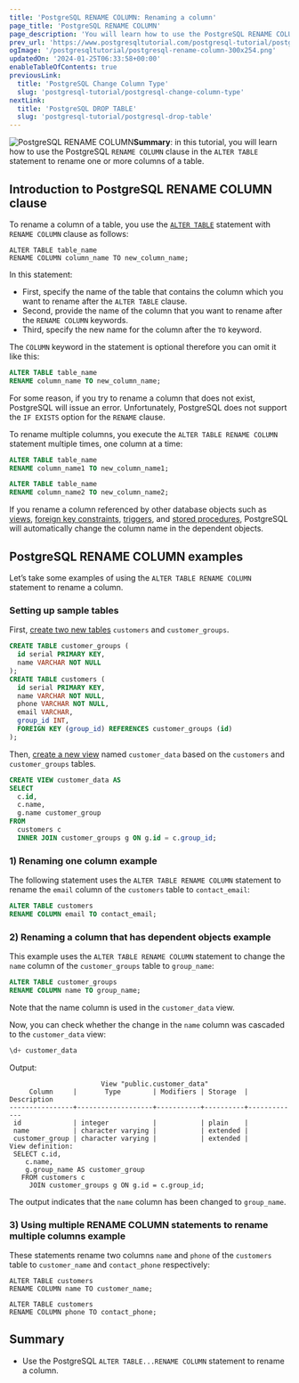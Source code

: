 ```yaml
---
title: 'PostgreSQL RENAME COLUMN: Renaming a column'
page_title: 'PostgreSQL RENAME COLUMN'
page_description: 'You will learn how to use the PostgreSQL RENAME COLUMN clause in the ALTER TABLE statement to rename a column of a table.'
prev_url: 'https://www.postgresqltutorial.com/postgresql-tutorial/postgresql-rename-column/'
ogImage: '/postgresqltutorial/postgresql-rename-column-300x254.png'
updatedOn: '2024-01-25T06:33:58+00:00'
enableTableOfContents: true
previousLink:
  title: 'PostgreSQL Change Column Type'
  slug: 'postgresql-tutorial/postgresql-change-column-type'
nextLink:
  title: 'PostgreSQL DROP TABLE'
  slug: 'postgresql-tutorial/postgresql-drop-table'
---
```


![PostgreSQL RENAME COLUMN](/postgresqltutorial/postgresql-rename-column-300x254.png?alignright)**Summary**: in this tutorial, you will learn how to use the PostgreSQL `RENAME COLUMN` clause in the `ALTER TABLE` statement to rename one or more columns of a table.

## Introduction to PostgreSQL RENAME COLUMN clause

To rename a column of a table, you use the [`ALTER TABLE`](postgresql-alter-table) statement with `RENAME COLUMN` clause as follows:

```shellsql
ALTER TABLE table_name
RENAME COLUMN column_name TO new_column_name;
```

In this statement:

- First, specify the name of the table that contains the column which you want to rename after the `ALTER TABLE` clause.
- Second, provide the name of the column that you want to rename after the `RENAME COLUMN` keywords.
- Third, specify the new name for the column after the `TO` keyword.

The `COLUMN` keyword in the statement is optional therefore you can omit it like this:

```sql
ALTER TABLE table_name
RENAME column_name TO new_column_name;
```

For some reason, if you try to rename a column that does not exist, PostgreSQL will issue an error. Unfortunately, PostgreSQL does not support the `IF EXISTS` option for the `RENAME` clause.

To rename multiple columns, you execute the `ALTER TABLE RENAME COLUMN` statement multiple times, one column at a time:

```sql
ALTER TABLE table_name
RENAME column_name1 TO new_column_name1;

ALTER TABLE table_name
RENAME column_name2 TO new_column_name2;
```

If you rename a column referenced by other database objects such as [views](../postgresql-views), [foreign key constraints](postgresql-foreign-key), [triggers](../postgresql-triggers), and [stored procedures](https://neon.tech/postgresql/postgresql-stored-procedures/), PostgreSQL will automatically change the column name in the dependent objects.

## PostgreSQL RENAME COLUMN examples

Let’s take some examples of using the `ALTER TABLE RENAME COLUMN` statement to rename a column.

### Setting up sample tables

First, [create two new tables](postgresql-create-table) `customers` and `customer_groups`.

```sql
CREATE TABLE customer_groups (
  id serial PRIMARY KEY,
  name VARCHAR NOT NULL
);
CREATE TABLE customers (
  id serial PRIMARY KEY,
  name VARCHAR NOT NULL,
  phone VARCHAR NOT NULL,
  email VARCHAR,
  group_id INT,
  FOREIGN KEY (group_id) REFERENCES customer_groups (id)
);
```

Then, [create a new view](../postgresql-views/managing-postgresql-views) named `customer_data` based on the `customers` and `customer_groups` tables.

```sql
CREATE VIEW customer_data AS
SELECT
  c.id,
  c.name,
  g.name customer_group
FROM
  customers c
  INNER JOIN customer_groups g ON g.id = c.group_id;
```

### 1\) Renaming one column example

The following statement uses the `ALTER TABLE RENAME COLUMN` statement to rename the `email` column of the `customers` table to `contact_email`:

```sql
ALTER TABLE customers
RENAME COLUMN email TO contact_email;
```

### 2\) Renaming a column that has dependent objects example

This example uses the `ALTER TABLE RENAME COLUMN` statement to change the `name` column of the `customer_groups` table to `group_name`:

```sql
ALTER TABLE customer_groups
RENAME COLUMN name TO group_name;
```

Note that the name column is used in the `customer_data` view.

Now, you can check whether the change in the `name` column was cascaded to the `customer_data` view:

```sql
\d+ customer_data
```

Output:

```
                       View "public.customer_data"
     Column     |       Type        | Modifiers | Storage  | Description
----------------+-------------------+-----------+----------+-------------
 id             | integer           |           | plain    |
 name           | character varying |           | extended |
 customer_group | character varying |           | extended |
View definition:
 SELECT c.id,
    c.name,
    g.group_name AS customer_group
   FROM customers c
     JOIN customer_groups g ON g.id = c.group_id;
```

The output indicates that the `name` column has been changed to `group_name`.

### 3\) Using multiple RENAME COLUMN statements to rename multiple columns example

These statements rename two columns `name` and `phone` of the `customers` table to `customer_name` and `contact_phone` respectively:

```
ALTER TABLE customers
RENAME COLUMN name TO customer_name;

ALTER TABLE customers
RENAME COLUMN phone TO contact_phone;
```

## Summary

- Use the PostgreSQL `ALTER TABLE...RENAME COLUMN` statement to rename a column.
